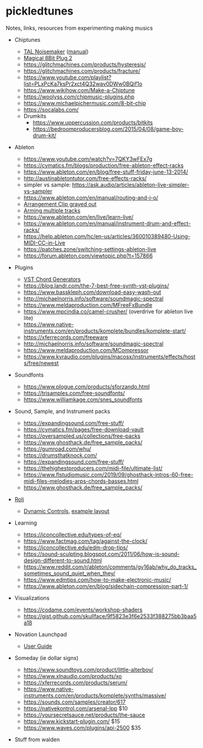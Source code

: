 # pickledtunes
Notes, links, resources from experimenting making musics

- Chiptunes
  - [TAL Noisemaker](https://tal-software.com/products/tal-noisemaker) ([manual](https://tal-software.com//downloads/docs/TAL%20Noisemaker%20User%20Guide%201.0.pdf))
  - [Magical 8Bit Plug 2](http://ymck.net/en/download/magical8bitplug/index.html)
  - https://glitchmachines.com/products/hysteresis/
  - https://glitchmachines.com/products/fracture/
  - https://www.youtube.com/playlist?list=PLxPcKa7ksPr2xct4Q32wav0DWw0BQif1o
  - https://www.wikihow.com/Make-a-Chiptune
  - https://woolyss.com/chipmusic-plugins.php
  - https://www.michaelpichermusic.com/8-bit-chip
  - https://socalabs.com/
  - Drumkits
    - https://www.uppercussion.com/products/bitkits
    - https://bedroomproducersblog.com/2015/04/08/game-boy-drum-kit/
    
- Ableton
  - https://www.youtube.com/watch?v=7QKY3wFEx7g
  - https://cymatics.fm/blogs/production/free-ableton-effect-racks
  - https://www.ableton.com/en/blog/free-stuff-friday-june-13-2014/
  - http://austinabletontutor.com/free-effects-racks/
  - simpler vs sample: https://ask.audio/articles/ableton-live-simpler-vs-sampler
  - https://www.ableton.com/en/manual/routing-and-i-o/
  - [Arrangement Clip grayed out](https://forum.ableton.com/viewtopic.php?t=107006)
  - [Arming multiple tracks](https://forum.ableton.com/viewtopic.php?t=161882)
  - https://www.ableton.com/en/live/learn-live/
  - https://www.ableton.com/en/manual/instrument-drum-and-effect-racks/
  - https://help.ableton.com/hc/en-us/articles/360010389480-Using-MIDI-CC-in-Live
  - https://patches.zone/switching-settings-ableton-live
  - https://forum.ableton.com/viewtopic.php?t=157866
- Plugins
  - [VST Chord Generators](http://www.sidebrain.net/chord-generators/)
  - https://blog.landr.com/the-7-best-free-synth-vst-plugins/
  - https://www.basskleph.com/download-easy-wash-out
  - http://michaelnorris.info/software/soundmagic-spectral
  - https://www.meldaproduction.com/MFreeFxBundle
  - https://www.mpcindia.co/camel-crusher/  (overdrive for ableton live lite)
  - https://www.native-instruments.com/en/products/komplete/bundles/komplete-start/
  - https://xferrecords.com/freeware
  - http://michaelnorris.info/software/soundmagic-spectral
  - https://www.meldaproduction.com/MCompressor
  - https://www.kvraudio.com/plugins/macosx/instruments/effects/hosts/free/newest
- Soundfonts
  - https://www.plogue.com/products/sforzando.html
  - https://trisamples.com/free-soundfonts/
  - https://www.williamkage.com/snes_soundfonts
- Sound, Sample, and Instrument packs
  - https://expandingsound.com/free-stuff/
  - https://cymatics.fm/pages/free-download-vault
  - https://oversampled.us/collections/free-packs
  - https://www.ghosthack.de/free_sample_packs/
  - https://gumroad.com/whu/
  - https://drumsthatknock.com/
  - https://expandingsound.com/free-stuff/
  - https://thehighestproducers.com/midi-file/ultimate-list/
  - https://www.flstudiomusic.com/2019/09/ghosthack-intros-60-free-midi-files-melodies-arps-chords-basses.html
  - https://www.ghosthack.de/free_sample_packs/
- [Roli](https://roli.com/)
  - [Dynamic Controls](https://swonic.com/dynamic-controls/), [example layout](https://www.reddit.com/r/ROLI/comments/gjlcfq/roli_lightpad_block_dynamic_controls/)
- Learning
  - https://iconcollective.edu/types-of-eq/
  - https://www.factmag.com/tag/against-the-clock/
  - https://iconcollective.edu/edm-drop-tips/
  - https://sound-sculpting.blogspot.com/2011/06/how-is-sound-design-different-to-sound.html
  - https://www.reddit.com/r/ableton/comments/gy16ab/why_do_tracks_sometimes_sound_quiet_when_they/
  - https://www.edmtips.com/how-to-make-electronic-music/
  - https://www.ableton.com/en/blog/sidechain-compression-part-1/
- Visualizations
  - https://codame.com/events/workshop-shaders
  - https://gist.github.com/skullface/9f5823e3f6e2533f388275bb3baa5a18
- Novation Launchpad
  - [User Guide](https://customer.novationmusic.com/sites/customer/files/downloads/Launchpad%20X%20-%20User%20Guide.pdf)
- Someday (ie dollar signs)
  - https://www.soundtoys.com/product/little-alterboy/
  - https://www.xlnaudio.com/products/xo
  - https://xferrecords.com/products/serum/
  - https://www.native-instruments.com/en/products/komplete/synths/massive/
  - https://sounds.com/samples/creator/617
  - https://nativekontrol.com/arsenal-lpp $10
  - https://yoursecretsauce.net/products/the-sauce
  - https://www.kickstart-plugin.com/ $15
  - https://www.waves.com/plugins/api-2500 $35
  
- Stuff from walden

